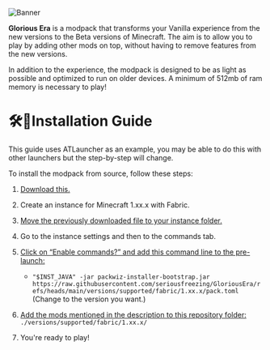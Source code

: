 ![Banner](https://i.imgur.com/ajXnqrZ.png)

**Glorious Era** is a modpack that transforms your Vanilla experience from the new versions to the Beta versions of Minecraft. The aim is to allow you to play by adding other mods on top, without having to remove features from the new versions.

In addition to the experience, the modpack is designed to be as light as possible and optimized to run on older devices. A minimum of 512mb of ram memory is necessary to play!

# 🛠️📖Installation Guide
This guide uses ATLauncher as an example, you may be able to do this with other launchers but the step-by-step will change.

To install the modpack from source, follow these steps:

1. [Download this.](https://github.com/packwiz/packwiz-installer-bootstrap/releases)
2. Create an instance for Minecraft 1.xx.x with Fabric.
3. [Move the previously downloaded file to your instance folder.](https://i.imgur.com/7A3rAQM.png)
4. Go to the instance settings and then to the commands tab.
5. [Click on “Enable commands?” and add this command line to the pre-launch:](https://i.imgur.com/4me9igA.png)

    - `"$INST_JAVA" -jar packwiz-installer-bootstrap.jar https://raw.githubusercontent.com/seriousfreezing/GloriousEra/refs/heads/main/versions/supported/fabric/1.xx.x/pack.toml` (Change to the version you want.)

6. [Add the mods mentioned in the description to this repository folder:](https://i.imgur.com/ULsBt7T.png)
`./versions/supported/fabric/1.xx.x/`
7. You're ready to play!